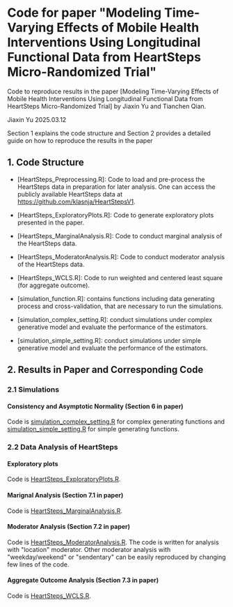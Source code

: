 # Code for paper "Modeling Time-Varying Effects of Mobile Health Interventions Using Longitudinal Functional Data from HeartSteps Micro-Randomized Trial"

Code to reproduce results in the paper [Modeling Time-Varying Effects of Mobile
Health Interventions Using Longitudinal
Functional Data from HeartSteps
Micro-Randomized Trial] by Jiaxin Yu and Tianchen Qian.

Jiaxin Yu
2025.03.12


Section 1 explains the code structure and Section 2 provides a detailed guide on how to reproduce the results in the paper

## 1. Code Structure

* [HeartSteps_Preprocessing.R]: Code to load and pre-process the HeartSteps data in preparation for later analysis. One can access the publicly available HeartSteps data at https://github.com/klasnja/HeartStepsV1.

* [HeartSteps_ExploratoryPlots.R]: Code to generate exploratory plots presented in the paper.

* [HeartSteps_MarginalAnalysis.R]: Code to conduct marginal analysis of the HeartSteps data.

* [HeartSteps_ModeratorAnalysis.R]: Code to conduct moderator analysis of the HeartSteps data.

* [HeartSteps_WCLS.R]: Code to run weighted and centered least square (for aggregate outcome).

* [simulation_function.R]: contains functions including data generating process and cross-validation, that are necessary to run the simulations.

* [simulation_complex_setting.R]: conduct simulations under complex generative model and evaluate the performance of the estimators.
  
* [simulation_simple_setting.R]: conduct simulations under simple generative model and evaluate the performance of the estimators.


## 2. Results in Paper and Corresponding Code

### 2.1 Simulations

#### Consistency and Asymptotic Normality (Section 6 in paper) 

Code is [simulation_complex_setting.R](simulation_complex_setting.R) for complex generating functions and [simulation_simple_setting.R](simulation_simple_setting.R) for simple generating functions.

### 2.2 Data Analysis of HeartSteps 

#### Exploratory plots

Code is [HeartSteps_ExploratoryPlots.R](HeartSteps_ExploratoryPlots.R). 

#### Marignal Analysis (Section 7.1 in paper)

Code is [HeartSteps_MarginalAnalysis.R](HeartSteps_MarginalAnalysis.R).

#### Moderator Analysis (Section 7.2 in paper)

Code is [HeartSteps_ModeratorAnalysis.R](HeartSteps_ModeratorAnalysis.R). The code is written for analysis with "location" moderator. Other moderator analysis with "weekday/weekend" or "sendentary" can be easily reproduced by changing few lines of the code.

#### Aggregate Outcome Analysis (Section 7.3 in paper)

Code is [HeartSteps_WCLS.R](HeartSteps_WCLS.R).

<!---
#### Sensitivity Analysis (Section 7.4 in paper)

Code is []()???? gfsteps is not available.
-->
